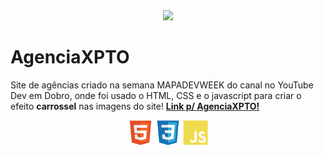 <div align="center">
  <img src="https://user-images.githubusercontent.com/92189897/153937387-e6b4b166-6e65-42c2-a1a6-676636cb35f6.gif" width="180"></img>
</div>

# AgenciaXPTO
Site de agências criado na semana MAPADEVWEEK do canal no YouTube Dev em Dobro, onde foi usado o HTML, CSS e o javascript para criar o efeito **carrossel** nas imagens do site!
**[Link p/ AgenciaXPTO!](https://pedrohenriquesampaionovaes.github.io/AgenciaXPTO/)**

<div align="center"> 
  <img src="https://raw.githubusercontent.com/devicons/devicon/master/icons/html5/html5-original.svg" width="40" title="HTML5">
  <img src="https://raw.githubusercontent.com/devicons/devicon/master/icons/css3/css3-original.svg" width="40" title="CSS3">
  <img src="https://raw.githubusercontent.com/devicons/devicon/master/icons/javascript/javascript-plain.svg" width="40" title="JavaScript">
</div>
